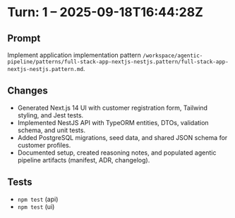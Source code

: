 <!--
App: Customer Registration
Package: ai/agentic-pipeline/turns/1
File: changelog.md
Version: 0.1.0
Turns: [1]
Author: ChatGPT
Date: 2025-09-18T16:44:28Z
Description: Detailed change log for turn 1 activities.
-->
# Turn: 1 – 2025-09-18T16:44:28Z

## Prompt
Implement application implementation pattern `/workspace/agentic-pipeline/patterns/full-stack-app-nextjs-nestjs.pattern/full-stack-app-nextjs-nestjs.pattern.md`.

## Changes
- Generated Next.js 14 UI with customer registration form, Tailwind styling, and Jest tests.
- Implemented NestJS API with TypeORM entities, DTOs, validation schema, and unit tests.
- Added PostgreSQL migrations, seed data, and shared JSON schema for customer profiles.
- Documented setup, created reasoning notes, and populated agentic pipeline artifacts (manifest, ADR, changelog).

## Tests
- `npm test` (api)
- `npm test` (ui)
